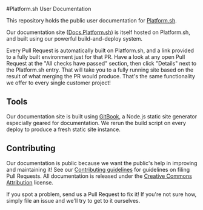 #Platform.sh User Documentation

This repository holds the public user documentation for [Platform.sh](https://platform.sh/).

Our documentation site ([Docs.Platform.sh](https://docs.platform.sh/)) is itself hosted on Platform.sh, and built using our powerful build-and-deploy system.

Every Pull Request is automatically built on Platform.sh, and a link provided to a fully built environment just for that PR.  Have a look at any open Pull Request at the "All checks have passed" section, then click "Details" next to the Platform.sh entry.  That will take you to a fully running site based on the result of what merging the PR would produce.  That's the same functionality we offer to every single customer project!  

## Tools

Our documentation site is built using [GitBook](https://www.gitbook.com/), a Node.js static site generator especially geared for documentation.  We rerun the build script on every deploy to produce a fresh static site instance.  

## Contributing

Our documentation is public because we want the public's help in improving and maintaining it!  See our [Contributing guidelines](CONTRIBUTING.md) for guidelines on filing Pull Requests.  All documentation is released under the [Creative Commons Attribution](LICENSE.md) license.

If you spot a problem, send us a Pull Request to fix it!  If you're not sure how, simply file an issue and we'll try to get to it ourselves. 

